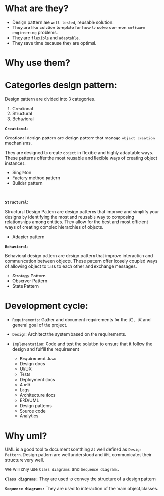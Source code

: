 # What are they?

- Design pattern are `well tested`, reusable solution.
- They are like solution template for how to solve common `software engineering` problems.
- They are `flexible` and `adaptable`.
- They save time because they are optimal.

# Why use them?

# Categories design pattern:

Design pattern are divided into 3 categories.

1. Creational
2. Structural
3. Behavioral

**`Creational`**:

Creational design pattern are design pattern that manage `object creation` mechanisms.

They are designed to create `object` in flexible and highly adaptable ways. These patterns offer the most reusable and flexible ways of creating object instances.

- Singleton
- Factory method pattern
- Builder pattern

<br/>

**`Structural`**:

Structural Design Pattern are design patterns that improve and simplify your designs by identifying the most and reusable way to composing relationships among entities.
They allow for the best and most efficient ways of creating complex hierarchies of objects.

- Adapter pattern

**`Behavioral`**:

Behavioral design pattern are design pattern that improve interaction and communication between objects.
These pattern offer loosely coupled ways of allowing object to `talk` to each other and exchange messages.

- Strategy Pattern
- Observer Pattern
- State Pattern

# Development cycle:

- `Requirements`: Gather and document requirements for the `UI, UX` and general goal of the project.

- `Design`: Architect the system based on the requirements.
- `Implementation`: Code and test the solution to ensure that it follow the design and fulfill the requirement

  - Requirement docs
  - Design docs
  - UI/UX
  - Tests
  - Deployment docs
  - Audit
  - Logs
  - Architecture docs
  - ERD/UML
  - Design patterns
  - Source code
  - Analytics

# Why uml?

UML is a good tool to document somthing as well defined as `Design Pattern`. Design pattern are well understood and `UML` communicates their structure very well.

We will only use `Class diagrams`, and `Sequence diagrams`.

**`Class diagrams:`**
They are used to convey the structure of a design pattern

**`Sequence diagrams:`**
They are used to interaction of the main object/classes.
